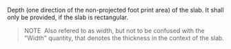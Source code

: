 Depth (one direction of the non-projected foot print area) of the slab. It shall only be provided, if the slab is rectangular.
> NOTE&nbsp; Also refered to as width, but not to be confused with the "Width" quantity, that denotes the thickness in the context of the slab.